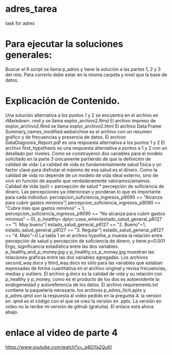 # adres_tarea
 task for adres
# Para ejecutar la soluciones generales: 
Buscar el R script se llama p_adres y tiene la solución a las partes 1, 2 y 3 del reto. Para correrlo debe estar en la misma carpeta y nivel que la base de datos.

# Explicación de Contenido.
Una solución alternativa a los puntos 1 y 2 se encuentra en el archivo en rMarkdown .rmd y se llama explor_archivo2.Rmd
El archivo impreso de explor_archivo2.Rmd se llama explor_archivo2.html
El archivo Data Frame Summary_names_modified.webarchive es el archivo con un resumen gráfico y de frecuencias y presencia de datos.
El archivo DataDiagnosis_Report.pdf es una respuesta alternativa a los puntos 1 y 2
El archivo first_hypothesis es una respuesta alternativa a puntos a 1 y 2 con un detallado por niveles.
Como se construyeron dos variables para el modelo solicitado en la parte 3  únicamente partiendo de que la definición de calidad de vida:
La calidad de vida es fundamentalmente salud física y un factor clave para disfrutar el máximo de esa salud es el dinero.
Como la calidad de vida no depende de un modelo de vida ideal externo, sino de vivir en función de aquello que verdaderamente valoramos/amamos.
Calidad de vida (qol) = percepción de salud * percepción de suficiencia de dinero.
Las percepciones ya interiorizan y ponderan lo que es importante para cada individuo.
percepcion_suficiencia_ingresos_p9090 == "Alcanza para cubrir gastos mínimos"|
 percepcion_suficiencia_ingresos_p9090 == "Cubre más que gastos mínimos" ~ 1,
 percepcion_suficiencia_ingresos_p9090 == "No alcanza para cubrir gastos mínimos" ~ 0),
    p_healthy= dplyr::case_when(estado_salud_general_p6127 == "1. Muy bueno"|
                                estado_salud_general_p6127 == "2. Bueno"~1,
                              estado_salud_general_p6127 == "3. Regular"|
                                estado_salud_general_p6127 == "4. Malo"~0
La tabla 1 en el  archivo hypothe_a muesta la relación entre percepción de salud y percepción de suficiencia de dinero, y tiene  p<0.001
Ergo, significancia estadística entre las dos variables.
p_healthy_and_p_money.jpg y p_healthy_vs_p_money.jpg muestran las relaciones gráficas entre las dos variables agregadas.
Los archivos second_way.docx y third_way.docx es sólo para las variables que estaban expresadas de forma cuantitativa en el archivo original y revisa frecuencias, medias y outliers.
El archivo g.docx es la calidad de vida y su relación con p_healthy y p_money, como es el producto de los dos es autoevidente la endogeneidad y autoreferencia de los datos.
El archivo requirements.txt contiene la paquetería necesaria.
los archivos p_adres_ilich.pptx y p_adres.qmd son la respuesta al video pedido en la pregunta 4. la version en .qmd es el código con el que se creo la versión en .pptx. 
La versión en video no la recibe mi versión de github (gratuita). El enlace está ahora abajo.
# enlace al video de parte 4
https://www.youtube.com/watch?v=_p8GYa2QuKI

